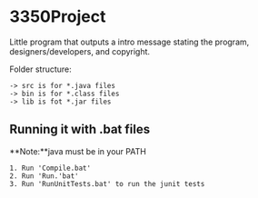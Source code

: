 3350Project
===========

Little program that outputs a intro message stating the program, designers/developers, and copyright.

Folder structure:

	-> src is for *.java files
	-> bin is for *.class files
	-> lib is fot *.jar files


Running it with .bat files
-------------------------------------------------------------------------------


**Note:**java must be in your PATH


	1. Run 'Compile.bat'
	2. Run 'Run.'bat'
	3. Run 'RunUnitTests.bat' to run the junit tests

